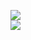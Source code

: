 [![](https://img.shields.io/badge/Made%20With-Github%20Spray-lightgrey.svg?style=for-the-badge&logo=github)](https://github.com/Annihil/github-spray#3161)  
[![](https://i.imgur.com/2DrTn0Z.gif)](https://github.com/Annihil/github-spray)